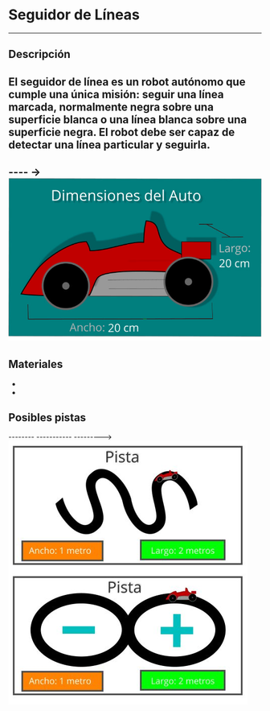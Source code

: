 # Seguidor de Líneas 
--------------
## Descripción

El seguidor de línea es un robot autónomo que cumple una única misión: seguir una línea marcada, normalmente negra sobre una superficie blanca o una línea blanca sobre una superficie negra. El robot debe ser capaz de detectar una línea particular y seguirla.
-----------------
---- ->![](Carro1.jpg)
-------------
## Materiales
-
-
## Posibles pistas
--------   -----------  --------->![](pista.JPG)
